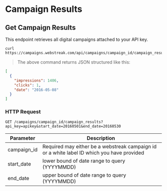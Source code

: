 # Campaign Results

## Get Campaign Results

This endpoint retrieves all digital campaigns attached to your API key.

```shell
curl https://campaigns.webstreak.com/api/campaigns/campaign_id/campaign_results
```

> The above command returns JSON structured like this:

```json
[
  {
    "impressions": 1406,
    "clicks": 1,
    "date": "2016-05-08"
  }
]
```

### HTTP Request

`GET /campaigns/campaign_id/campaign_results?api_key=apikey&start_date=20160501&end_date=20160530`

Parameter | Description
--------- | -----------
campaign_id | Required may either be a webstreak campaign id or a white label ID which you have provided
start_date | lower bound of date range to query (YYYYMMDD)
end_date | upper bound of date range to query (YYYYMMDD)
